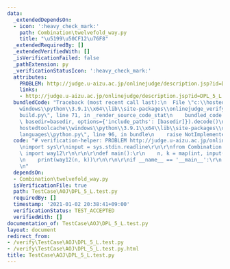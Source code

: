 ```yaml
---
data:
  _extendedDependsOn:
  - icon: ':heavy_check_mark:'
    path: Combination\twelvefold_way.py
    title: "\u5199\u50CF12\u76F8"
  _extendedRequiredBy: []
  _extendedVerifiedWith: []
  _isVerificationFailed: false
  _pathExtension: py
  _verificationStatusIcon: ':heavy_check_mark:'
  attributes:
    PROBLEM: http://judge.u-aizu.ac.jp/onlinejudge/description.jsp?id=DPL_5_L
    links:
    - http://judge.u-aizu.ac.jp/onlinejudge/description.jsp?id=DPL_5_L
  bundledCode: "Traceback (most recent call last):\n  File \"c:\\hostedtoolcache\\\
    windows\\python\\3.9.1\\x64\\lib\\site-packages\\onlinejudge_verify\\documentation\\\
    build.py\", line 71, in _render_source_code_stat\n    bundled_code = language.bundle(stat.path,\
    \ basedir=basedir, options={'include_paths': [basedir]}).decode()\n  File \"c:\\\
    hostedtoolcache\\windows\\python\\3.9.1\\x64\\lib\\site-packages\\onlinejudge_verify\\\
    languages\\python.py\", line 96, in bundle\n    raise NotImplementedError\nNotImplementedError\n"
  code: "# verification-helper: PROBLEM http://judge.u-aizu.ac.jp/onlinejudge/description.jsp?id=DPL_5_L\r\
    \nimport sys\r\ninput = sys.stdin.readline\r\n\r\nfrom Combination.twelvefold_way\
    \ import way12\r\n\r\n\r\ndef main():\r\n    n, k = map(int, input().split())\r\
    \n    print(way12(n, k))\r\n\r\n\r\nif __name__ == '__main__':\r\n    main()\r\
    \n"
  dependsOn:
  - Combination\twelvefold_way.py
  isVerificationFile: true
  path: TestCase\AOJ\DPL_5_L.test.py
  requiredBy: []
  timestamp: '2021-01-02 20:38:41+09:00'
  verificationStatus: TEST_ACCEPTED
  verifiedWith: []
documentation_of: TestCase\AOJ\DPL_5_L.test.py
layout: document
redirect_from:
- /verify\TestCase\AOJ\DPL_5_L.test.py
- /verify\TestCase\AOJ\DPL_5_L.test.py.html
title: TestCase\AOJ\DPL_5_L.test.py
---
```

